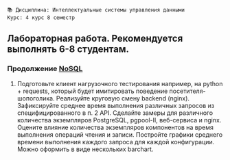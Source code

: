 ```
📚 Дисциплина: Интеллектуальные системы управления данными
Курс: 4 курс 8 семестр
```

## Лабораторная работа. Рекомендуется выполнять 6-8 студентам.
### Продолжение [NoSQL](https://github.com/Borobeyka/nosql)
1. Подготовьте клиент нагрузочного тестирования например, на python + requests, который будет имитировать поведение посетителя-шопоголика. Реализуйте круговую смену backend (nginx). Зафиксируйте среднее время выполнения различных запросов из специфицированного в п. 2 API. Сделайте замеры для различного количества экземпляров PostgreSQL, pgpool-II, веб-сервиса и nginx. Оцените влияние количества экземпляров компонентов на время выполнения операций чтения и записи. Постройте графики среднего времени выполнения каждого запроса для каждой конфигурации. Можно оформить в виде нескольких barchart.
